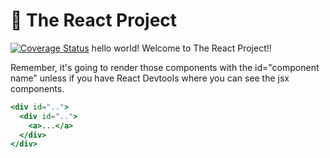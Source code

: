 # :rainbow: The React Project

[![Coverage Status](https://coveralls.io/repos/github/zixuan75/react-project/badge.svg)](https://coveralls.io/github/zixuan75/react-project?branch=master)
hello world!
Welcome to The React Project!!

Remember, it's going to render those components with the id="component name" unless if you have React Devtools where you can see the jsx components.

```jsx
<div id="..">
  <div id="..">
    <a>...</a>
  </div>
</div>
```

